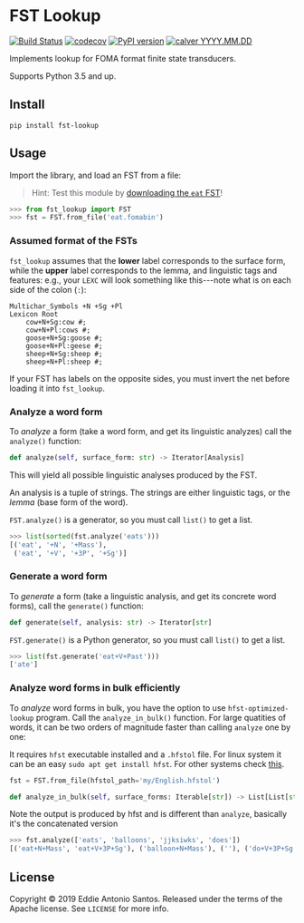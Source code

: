 FST Lookup
==========

[![Build Status](https://travis-ci.org/eddieantonio/fst-lookup.svg?branch=master)](https://travis-ci.org/eddieantonio/fst-lookup)
[![codecov](https://codecov.io/gh/eddieantonio/fst-lookup/branch/master/graph/badge.svg)](https://codecov.io/gh/eddieantonio/fst-lookup)
[![PyPI version](https://img.shields.io/pypi/v/fst-lookup.svg)](https://pypi.org/project/fst-lookup/)
[![calver YYYY.MM.DD](https://img.shields.io/badge/calver-YYYY.MM.DD-22bfda.svg)](http://calver.org/)

Implements lookup for FOMA format finite state transducers.

Supports Python 3.5 and up.

Install
-------

    pip install fst-lookup

Usage
-----

Import the library, and load an FST from a file:

> Hint: Test this module by [downloading the `eat` FST](https://github.com/eddieantonio/fst-lookup/raw/master/tests/data/eat.fomabin)!

```python
>>> from fst_lookup import FST
>>> fst = FST.from_file('eat.fomabin')

```

### Assumed format of the FSTs

`fst_lookup` assumes that the **lower** label corresponds to the surface
form, while the **upper** label corresponds to the lemma, and linguistic
tags and features: e.g., your `LEXC` will look something like
this---note what is on each side of the colon (`:`):

```lexc
Multichar_Symbols +N +Sg +Pl
Lexicon Root
    cow+N+Sg:cow #;
    cow+N+Pl:cows #;
    goose+N+Sg:goose #;
    goose+N+Pl:geese #;
    sheep+N+Sg:sheep #;
    sheep+N+Pl:sheep #;
```

If your FST has labels on the opposite sides, you must invert the net
before loading it into `fst_lookup`.


### Analyze a word form

To _analyze_ a form (take a word form, and get its linguistic analyzes)
call the `analyze()` function:

```python
def analyze(self, surface_form: str) -> Iterator[Analysis]
```

This will yield all possible linguistic analyses produced by the FST.

An analysis is a tuple of strings. The strings are either linguistic
tags, or the _lemma_ (base form of the word).

`FST.analyze()` is a generator, so you must call `list()` to get a list.

```python
>>> list(sorted(fst.analyze('eats')))
[('eat', '+N', '+Mass'),
 ('eat', '+V', '+3P', '+Sg')]
```

### Generate a word form

To _generate_ a form (take a linguistic analysis, and get its concrete
word forms), call the `generate()` function:

```python
def generate(self, analysis: str) -> Iterator[str]
```

`FST.generate()` is a Python generator, so you must call `list()` to get
a list.

```python
>>> list(fst.generate('eat+V+Past')))
['ate']
```

### Analyze word forms in bulk efficiently

To _analyze_ word forms in bulk, you have the option to use `hfst-optimized-lookup` program.
Call the `analyze_in_bulk()` function. For large quatities of words, it can be two orders of magnitude faster than calling `analyze` one by one:

It requires `hfst` executable installed and a `.hfstol` file. For linux system it can be an easy `sudo apt get install hfst`. For other systems check [this](https://github.com/hfst/hfst#installation).

```python
fst = FST.from_file(hfstol_path='my/English.hfstol')
```

```python
def analyze_in_bulk(self, surface_forms: Iterable[str]) -> List[List[str]]
```

Note the output is produced by hfst and is different than `analyze`, basically it's the concatenated version

```python
>>> fst.analyze(['eats', 'balloons', 'jjksiwks', 'does'])
[('eat+N+Mass', 'eat+V+3P+Sg'), ('balloon+N+Mass'), (''), ('do+V+3P+Sg')]
```


License
-------

Copyright © 2019 Eddie Antonio Santos. Released under the terms of the
Apache license. See `LICENSE` for more info.
